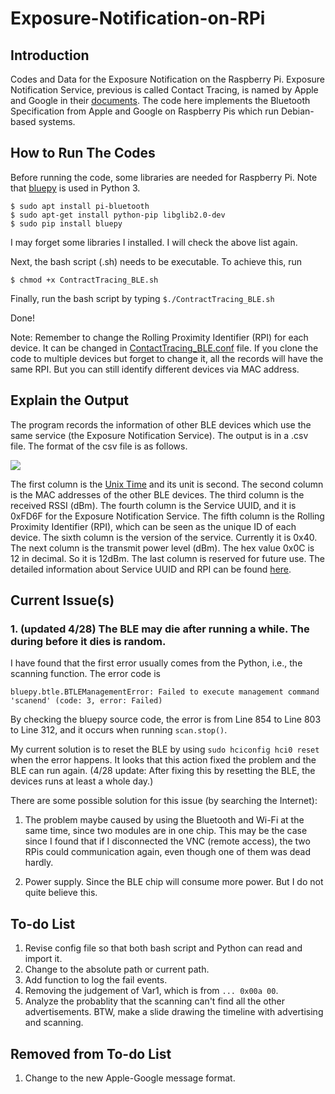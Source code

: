 # Exposure-Notification-on-RPi

## Introduction

Codes and Data for the Exposure Notification on the Raspberry Pi. Exposure Notification Service, previous is called Contact Tracing, is named by Apple and Google in their [documents](https://www.apple.com/covid19/contacttracing/). The code here implements the Bluetooth Specification from Apple and Google on Raspberry Pis which run Debian-based systems. 

## How to Run The Codes

Before running the code, some libraries are needed for Raspberry Pi. Note that [bluepy](https://github.com/IanHarvey/bluepy) is used in Python 3. 
```
$ sudo apt install pi-bluetooth
$ sudo apt-get install python-pip libglib2.0-dev
$ sudo pip install bluepy
```
I may forget some libraries I installed. I will check the above list again. 

Next, the bash script (.sh) needs to be executable. To achieve this, run
```
$ chmod +x ContractTracing_BLE.sh
```
Finally, run the bash script by typing `$./ContractTracing_BLE.sh`

Done!

Note: Remember to change the Rolling Proximity Identifier (RPI) for each device. It can be changed in [ContactTracing_BLE.conf](/ContactTracing_BLE.conf) file. If you clone the code to multiple devices but forget to change it, all the records will have the same RPI. But you can still identify different devices via MAC address. 

## Explain the Output

The program records the information of other BLE devices which use the same service (the Exposure Notification Service). The output is in a .csv file. The format of the csv file is as follows. 

<!--<img src="/images/Example_Output_ContactTracing.PNG">-->
<img src="https://github.com/ececli/Exposure-Notification-on-RPi/blob/master/images/Example_Output_ContactTracing.PNG">

The first column is the [Unix Time](https://en.wikipedia.org/wiki/Unix_time) and its unit is second. The second column is the MAC addresses of the other BLE devices. The third column is the received RSSI (dBm). The fourth column is the Service UUID, and it is 0xFD6F for the Exposure Notification Service. The fifth column is the Rolling Proximity Identifier (RPI), which can be seen as the unique ID of each device. The sixth column is the version of the service. Currently it is 0x40. The next column is the transmit power level (dBm). The hex value 0x0C is 12 in decimal. So it is 12dBm. The last column is reserved for future use. The detailed information about Service UUID and RPI can be found [here](https://www.apple.com/covid19/contacttracing/). 



## Current Issue(s)

### 1. (updated 4/28) The BLE may die after running a while. The during before it dies is random. 

I have found that the first error usually comes from the Python, i.e., the scanning function. The error code is

`bluepy.btle.BTLEManagementError: Failed to execute management command 'scanend' (code: 3, error: Failed)`

By checking the bluepy source code, the error is from Line 854 to Line 803 to Line 312, and it occurs when running `scan.stop()`. 

My current solution is to reset the BLE by using `sudo hciconfig hci0 reset` when the error happens. It looks that this action fixed the problem and the BLE can run again. (4/28 update: After fixing this by resetting the BLE, the devices runs at least a whole day.)

There are some possible solution for this issue (by searching the Internet):

1. The problem maybe caused by using the Bluetooth and Wi-Fi at the same time, since two modules are in one chip. This may be the case since I found that if I disconnected the VNC (remote access), the two RPis could communication again, even though one of them was dead hardly. 

2. Power supply. Since the BLE chip will consume more power. But I do not quite believe this. 

## To-do List

1. Revise config file so that both bash script and Python can read and import it.
2. Change to the absolute path or current path. 
3. Add function to log the fail events.
4. Removing the judgement of Var1, which is from `... 0x00a 00`.
5. Analyze the probablity that the scanning can't find all the other advertisements. BTW, make a slide drawing the timeline with advertising and scanning. 

## Removed from To-do List

1. Change to the new Apple-Google message format. 
